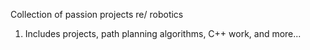 Collection of passion projects re/ robotics

1. Includes projects, path planning algorithms, C++ work, and more...
